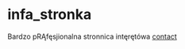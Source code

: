 # infa_stronka
 Bardzo pRĄfęsjionalna stronnica intęrętówa
[contact](https://pl.wikipedia.org/wiki/Wikipedia:Strona_g%C5%82%C3%B3wna)
